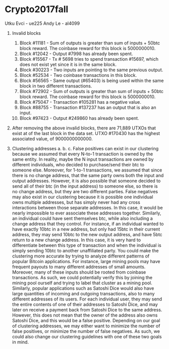 # Crypto2017fall
Utku Evci - ue225
Andy Le - al4099


1. Invalid blocks
	1. Block #11181 - Sum of outputs is greater than sum of inputs + 50btc block reward. The coinbase reward for this block is 5000000010. 
	2. Block #12042 - Output #7998 has already been spent.
	3. Block #15567 - Tx # 5698 tries to spend transaction #15697, which does not exist yet since it is in the same block.
	4. Block #30223 - Two inputs are pointing to the same previous output.
	5. Block #52534 - Two coinbase transactions in this block. 
	6. Block #56565 - Same output (#65403) is being used within the same block in two different transactions.
	7. Block #72902 - Sum of outputs is greater than sum of inputs + 50btc block reward. The coinbase reward for this block is 5000000010.
	8. Block #75047 - Transaction #105281 has a negative value. 
	9. Block #88755 - Transaction #137237 has an output that is also an input.
	10. Block #97423 - Output #249860 has already been spent.


2. After removing the above invalid blocks, there are 71,889 UTXOs that exist at of the last block in the data set. UTXO #170430 has the highest associated value, of 9000000000000. 

3. Clustering addresses
	a. 
	b.
	c. False positives can exist in our clustering because we assumed that every N-to-1 transaction is owned by the same entity. In reality, maybe the N input transactions are owned by different individuals, who decided to purchase/send their btc to someone else. Moreover, for 1-to-1 transactions, we assumed that since there is no change address, that the same party owns both the input and output addresses. However, it is also possible that someone decided to send all of their btc (in the input address) to someone else, so there is no change address, but they are two different parties. 
	False negatives may also exist in our clustering because it is possible one individual owns multiple addresses, but has simply never had any cross interactions between those separate addresses. In this case, it would be nearly impossible to ever associate these addresses together. Similarly, an individual could have sent themselves btc, while also including a change address that they control. For instance, if an individual wanted to have exactly 10btc in a new address, but only had 15btc in their current address, they may send 10btc to the new output address, and have 5btc return to a new change address. In this case, it is very hard to differentiate between this type of transaction and when the individual is simply sending 10btc to another unaffiliated party. 
	You could make the clustering more accurate by trying to analyze different patterns of popular Bitcoin applications. For instance, large mining pools may have frequent payouts to many different addresses of small amounts. Moreover, many of these inputs should be rooted from coinbase transactions. As such, we could potentially verify this by joining the mining pool ourself and trying to label that cluster as a mining pool. Similarly, popular applications such as Satoshi Dice would also have large quantities of incoming and outgoing transactions, also to many different addresses of its users. For each individual user, they may send the entire contents of one of their addresses to Satoshi Dice, and may later on receive a payment back from Satoshi Dice to the same address. However, this does not mean that the owner of the address also owns Satoshi Dice, and this would be a false positive. Depending on our goal of clustering addresses, we may either want to minimize the number of false positives, or minimize the number of false negatives. As such, we could also change our clustering guidelines with one of these two goals in mind.
